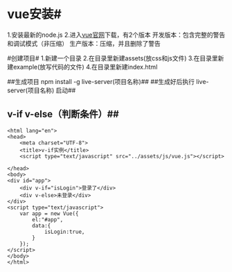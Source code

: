 # vue安装#
1.安装最新的node.js
2.进入[vue官网](https://cn.vuejs.org/v2/guide/installation.html)下载，有2个版本
开发版本：包含完整的警告和调试模式（非压缩）
生产版本：压缩，并且删除了警告

#创建项目#
1.新建一个目录
2.在目录里新建assets(放css和js文件)
3.在目录里新建example(放写代码的文件)
4.在目录里新建index.html

##生成项目 npm install -g live-server(项目名称)##
##生成好后执行 live-server(项目名称) 启动##

## v-if  v-else（判断条件）##
```
<html lang="en">
<head>
    <meta charset="UTF-8">
    <title>v-if实例</title>
    <script type="text/javascript" src="../assets/js/vue.js"></script>

</head>
<body>
<div id="app">
    <div v-if="isLogin">登录了</div>
    <div v-else>未登录</div>
</div>
<script type="text/javascript">
    var app = new Vue({
        el:"#app",
        data:{
            isLogin:true,
        }
    });
</script>
</body>
</html>
```
